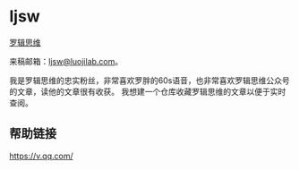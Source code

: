 # ljsw

[罗辑思维](http://www.ljsw.cc/)  

来稿邮箱：ljsw@luojilab.com。

我是罗辑思维的忠实粉丝，非常喜欢罗胖的60s语音，也非常喜欢罗辑思维公众号的文章，读他的文章很有收获。
我想建一个仓库收藏罗辑思维的文章以便于实时查阅。

## 帮助链接
https://v.qq.com/